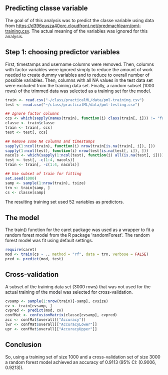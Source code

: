 ## Predicting classe variable



The goal of of this analysis was to predict the classe variable using data from https://d396qusza40orc.cloudfront.net/predmachlearn/pml-training.csv.  The actual meaning of the variables was ignored for this analysis.

## Step 1: choosing predictor variables



First, timestamps and username columns were removed.  Then, columns with factor variables were ignored simply to reduce the amount of work needed to create dummy variables and to reduce to overall number of possible variables.  Then, columns with all NA values in the test data set were excluded from the training data set.  Finally, a random subset (1000 rows) of the trimmed data was selected as a training set for the model.


```r
train <- read.csv("~/class/practicalML/data/pml-training.csv")
test <- read.csv("~/class/practicalML/data/pml-testing.csv")

## Ignore factor columns
ccs <- which(sapply(names(train), function(i) class(train[, i])) != "factor")
classe <- train$classe
train <- train[, ccs]
test <- test[, ccs]

## Remove some NA columns and timestamps
sapply(1:ncol(train), function(i) nrow(train[is.na(train[, i]), ]))
sapply(1:ncol(test), function(i) nrow(test[is.na(test[, i]), ]))
nacols <- which(sapply(1:ncol(test), function(i) all(is.na(test[, i]))))
test <- test[, -c(1:4, nacols)]
train <- train[, -c(1:4, nacols)]

## Use subset of train for fitting
set.seed(1000)
samp <- sample(1:nrow(train), tsize)
trn <- train[samp, ]
cs <- classe[samp]
```

The resulting training set used 52 variables as predictors.

## The model
The train() function for the caret package was used as a wrapper to fit a random forest model from the R package 'randomForest'.  The random forest model was fit using default settings.


```r
require(caret)
mod <- train(cs ~ ., method = "rf", data = trn, verbose = FALSE)
pred <- predict(mod, test)
```


## Cross-validation
A subset of the training data set (3000 rows) that was not used for the actual training of the model was selected for cross-validation.


```r
cvsamp <- sample(1:nrow(train)[-samp], cvsize)
cv <- train[cvsamp, ]
cvpred <- predict(mod, cv)
confMat <- confusionMatrix(classe[cvsamp], cvpred)
acc <- confMat$overall[["Accuracy"]]
lwr <- confMat$overall[["AccuracyLower"]]
upr <- confMat$overall[["AccuracyUpper"]]
```


## Conclusion
So, using a training set of size 1000 and a cross-validation set of size 3000 a random forest model achieved an accuracy of 0.9113 (95% CI: (0.9006, 0.9213)).
